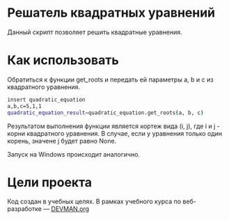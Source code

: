 # Решатель квадратных уравнений

Данный скрипт позволяет решить квадратные уравнения.

# Как использовать

Обратиться к функции get_roots и передать ей параметры a, b и c из квадратного уравнения.

```bash
insert quadratic_equation
a,b,c=5,1,1
quadratic_equation_result=quadratic_equation.get_roots(a, b, c)

```

Результатом выполнения функции является кортеж вида (i, j), где i и j - корни квадратного уравнения. 
В случае, если у уравнения только один корень, значене j будет равно None.

Запуск на Windows происходит аналогично.

# Цели проекта

Код создан в учебных целях. В рамках учебного курса по веб-разработке ― [DEVMAN.org](https://devman.org)

